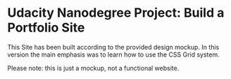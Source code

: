 # Udacity Nanodegree Project: Build a Portfolio Site

This Site has been built according to the provided design mockup.
In this version the main emphasis was to learn how to use the CSS Grid system. 

Please note: this is just a mockup, not a functional website.
